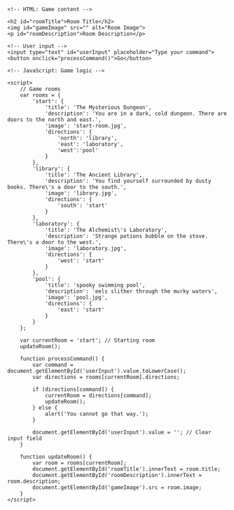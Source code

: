 <!DOCTYPE html>
<html>

<head>
    <title>Mini Adventure Game</title>
    <style>
        #gameImage {
            max-width: 100%;
            height: auto;
            margin: 20px 0;
        }
    </style>
</head>

<body>

    <!-- HTML: Game content -->

    <h2 id="roomTitle">Room Title</h2>
    <img id="gameImage" src="" alt="Room Image">
    <p id="roomDescription">Room Description</p>

    <!-- User input -->
    <input type="text" id="userInput" placeholder="Type your command">
    <button onclick="processCommand()">Go</button>

    <!-- JavaScript: Game logic -->

    <script>
        // Game rooms
        var rooms = {
            'start': {
                'title': 'The Mysterious Dungeon',
                'description': 'You are in a dark, cold dungeon. There are doors to the north and east.',
                'image': 'start-room.jpg',
                'directions': {
                    'north': 'library',
                    'east': 'laboratory',
                    'west':'pool'
                }
            },
            'library': {
                'title': 'The Ancient Library',
                'description': 'You find yourself surrounded by dusty books. There\'s a door to the south.',
                'image': 'library.jpg',
                'directions': {
                    'south': 'start'
                }
            },
            'laboratory': {
                'title': 'The Alchemist\'s Laboratory',
                'description': 'Strange potions bubble on the stove. There\'s a door to the west.',
                'image': 'laboratory.jpg',
                'directions': {
                    'west': 'start'
                }
            },
            'pool': {
                'title': 'spooky swimming pool',
                'description': 'eels slither through the murky waters',
                'image': 'pool.jpg',
                'directions': {
                    'east': 'start'
                }
            }
        };

        var currentRoom = 'start'; // Starting room
        updateRoom();

        function processCommand() {
            var command = document.getElementById('userInput').value.toLowerCase();
            var directions = rooms[currentRoom].directions;

            if (directions[command]) {
                currentRoom = directions[command];
                updateRoom();
            } else {
                alert('You cannot go that way.');
            }

            document.getElementById('userInput').value = ''; // Clear input field
        }

        function updateRoom() {
            var room = rooms[currentRoom];
            document.getElementById('roomTitle').innerText = room.title;
            document.getElementById('roomDescription').innerText = room.description;
            document.getElementById('gameImage').src = room.image;
        }
    </script>

</body>

</html>
